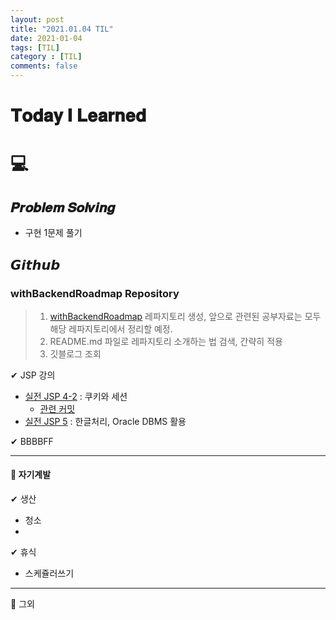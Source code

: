 ```yaml
---
layout: post
title: "2021.01.04 TIL"
date: 2021-01-04
tags: [TIL]
category : [TIL]
comments: false
---
```


# 𝐓𝐨𝐝𝐚𝐲 𝐈 𝐋𝐞𝐚𝐫𝐧𝐞𝐝

# 💻  

## 𝑷𝒓𝒐𝒃𝒍𝒆𝒎 𝑺𝒐𝒍𝒗𝒊𝒏𝒈
- 구현 1문제 풀기

## 𝙂𝙞𝙩𝙝𝙪𝙗
### withBackendRoadmap Repository
> 1) [withBackendRoadmap](https://github.com/JooMal/withBackendRoadmap) 레파지토리 생성, 앞으로 관련된 공부자료는 모두 해당 레파지토리에서 정리할 예정.  
> 2) README.md 파일로 레파지토리 소개하는 법 검색, 간략히 적용  
> 3) 깃블로그 조회  

✔ JSP 강의
- [실전 JSP 4-2](https://joomal.github.io//210104jsp/) : 쿠키와 세션
  - [관련 커밋](https://github.com/JooMal/withBackendRoadmap/tree/main/JSP/SessionAndCookie)
- [실전 JSP 5](https://joomal.github.io//210104jsp2/) : 한글처리, Oracle DBMS 활용

✔ BBBBFF



---

#### 💎 자기계발

✔ 생산
- 청소
-

✔ 휴식
- 스케쥴러쓰기

---

💎 그외
